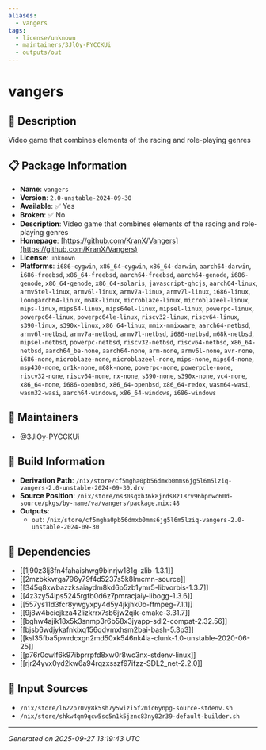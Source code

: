 ```yaml
---
aliases:
  - vangers
tags:
  - license/unknown
  - maintainers/3JlOy-PYCCKUi
  - outputs/out
---
```


# vangers

## 📝 Description

Video game that combines elements of the racing and role-playing genres

## 📋 Package Information

- **Name**: `vangers`
- **Version**: `2.0-unstable-2024-09-30`
- **Available**: ✅ Yes
- **Broken**: ✅ No
- **Description**: Video game that combines elements of the racing and role-playing genres
- **Homepage**: [https://github.com/KranX/Vangers](https://github.com/KranX/Vangers)
- **License**: `unknown`
- **Platforms**: `i686-cygwin`, `x86_64-cygwin`, `x86_64-darwin`, `aarch64-darwin`, `i686-freebsd`, `x86_64-freebsd`, `aarch64-freebsd`, `aarch64-genode`, `i686-genode`, `x86_64-genode`, `x86_64-solaris`, `javascript-ghcjs`, `aarch64-linux`, `armv5tel-linux`, `armv6l-linux`, `armv7a-linux`, `armv7l-linux`, `i686-linux`, `loongarch64-linux`, `m68k-linux`, `microblaze-linux`, `microblazeel-linux`, `mips-linux`, `mips64-linux`, `mips64el-linux`, `mipsel-linux`, `powerpc-linux`, `powerpc64-linux`, `powerpc64le-linux`, `riscv32-linux`, `riscv64-linux`, `s390-linux`, `s390x-linux`, `x86_64-linux`, `mmix-mmixware`, `aarch64-netbsd`, `armv6l-netbsd`, `armv7a-netbsd`, `armv7l-netbsd`, `i686-netbsd`, `m68k-netbsd`, `mipsel-netbsd`, `powerpc-netbsd`, `riscv32-netbsd`, `riscv64-netbsd`, `x86_64-netbsd`, `aarch64_be-none`, `aarch64-none`, `arm-none`, `armv6l-none`, `avr-none`, `i686-none`, `microblaze-none`, `microblazeel-none`, `mips-none`, `mips64-none`, `msp430-none`, `or1k-none`, `m68k-none`, `powerpc-none`, `powerpcle-none`, `riscv32-none`, `riscv64-none`, `rx-none`, `s390-none`, `s390x-none`, `vc4-none`, `x86_64-none`, `i686-openbsd`, `x86_64-openbsd`, `x86_64-redox`, `wasm64-wasi`, `wasm32-wasi`, `aarch64-windows`, `x86_64-windows`, `i686-windows`
## 👥 Maintainers

- @3JlOy-PYCCKUi


## 🔧 Build Information

- **Derivation Path**: `/nix/store/cf5mgha0pb56dmxb0mms6jg5l6m5lziq-vangers-2.0-unstable-2024-09-30.drv`
- **Source Position**: `/nix/store/ns30sqxb36k8jrds8z18rv96bpnwc60d-source/pkgs/by-name/va/vangers/package.nix:48`
- **Outputs**:
  - `out`:  `/nix/store/cf5mgha0pb56dmxb0mms6jg5l6m5lziq-vangers-2.0-unstable-2024-09-30`

## 🔗 Dependencies

- [[1j90z3lj3fn4fahaishwg9blnrjw181g-zlib-1.3.1]]
- [[2mzbkkvrga796y79f4d5237s5k8lmcmn-source]]
- [[345q8xwbazzksaiaydm8kd6p5zb1ymr5-libvorbis-1.3.7]]
- [[4z3zy54ips5245rgfb0d6z7pmracjaiy-libogg-1.3.6]]
- [[557ys11d3fcr8ywgyxpy4d5y4jkjhk0b-ffmpeg-7.1.1]]
- [[9j8w4bcicjkza42lizkrrx7sb6jw2qik-cmake-3.31.7]]
- [[bghw4ajik18x5k3snmp3r6b58x3jyapp-sdl2-compat-2.32.56]]
- [[bjsb6wdjykafnkixq156qdvmxhsm2bai-bash-5.3p3]]
- [[ksl35fba5pwrdcxgn2md50xk546nk4ia-clunk-1.0-unstable-2020-06-25]]
- [[p76r0cwlf6k97ibprrpfd8xw0r8wc3nx-stdenv-linux]]
- [[rjr24yvx0yd2kw6a94rqzxsszf97ifzz-SDL2_net-2.2.0]]

## 📁 Input Sources

- `/nix/store/l622p70vy8k5sh7y5wizi5f2mic6ynpg-source-stdenv.sh`
- `/nix/store/shkw4qm9qcw5sc5n1k5jznc83ny02r39-default-builder.sh`

---
*Generated on 2025-09-27 13:19:43 UTC*
